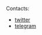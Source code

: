 <!-- ![hero-image](https://raw.githubusercontent.com/monochromer/monochromer/master/hero.svg) -->

Contacts:
* [twitter](https://twitter.com/DrMonochromer)
* [telegram](https://t.me/drmonochromer)
